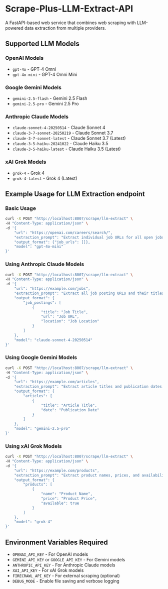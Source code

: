 # Scrape-Plus-LLM-Extract-API

A FastAPI-based web service that combines web scraping with LLM-powered data extraction from multiple providers.

## Supported LLM Models

### OpenAI Models
- `gpt-4o` - GPT-4 Omni
- `gpt-4o-mini` - GPT-4 Omni Mini

### Google Gemini Models  
- `gemini-2.5-flash` - Gemini 2.5 Flash
- `gemini-2.5-pro` - Gemini 2.5 Pro

### Anthropic Claude Models
- `claude-sonnet-4-20250514` - Claude Sonnet 4
- `claude-3-7-sonnet-20250219` - Claude Sonnet 3.7
- `claude-3-7-sonnet-latest` - Claude Sonnet 3.7 (Latest)
- `claude-3-5-haiku-20241022` - Claude Haiku 3.5
- `claude-3-5-haiku-latest` - Claude Haiku 3.5 (Latest)

### xAI Grok Models
- `grok-4` - Grok 4
- `grok-4-latest` - Grok 4 (Latest)

## Example Usage for LLM Extraction endpoint

### Basic Usage
```bash
curl -X POST "http://localhost:8007/scrape/llm-extract" \
-H "Content-Type: application/json" \
-d '{
    "url": "https://openai.com/careers/search/",
    "extraction_prompt": "Extract individual job URLs for all open jobs in USA or Canada from this markdown content. Only include direct job posting URLs.",
    "output_format": {"job_urls": []},
    "model": "gpt-4o-mini"
}'
```

### Using Anthropic Claude Models
```bash
curl -X POST "http://localhost:8007/scrape/llm-extract" \
-H "Content-Type: application/json" \
-d '{
    "url": "https://example.com/jobs",
    "extraction_prompt": "Extract all job posting URLs and their titles from this page.",
    "output_format": {
        "job_postings": [
            {
                "title": "Job Title",
                "url": "Job URL",
                "location": "Job Location"
            }
        ]
    },
    "model": "claude-sonnet-4-20250514"
}'
```

### Using Google Gemini Models
```bash
curl -X POST "http://localhost:8007/scrape/llm-extract" \
-H "Content-Type: application/json" \
-d '{
    "url": "https://example.com/articles",
    "extraction_prompt": "Extract article titles and publication dates.",
    "output_format": {
        "articles": [
            {
                "title": "Article Title",
                "date": "Publication Date"
            }
        ]
    },
    "model": "gemini-2.5-pro"
}'
```

### Using xAI Grok Models
```bash
curl -X POST "http://localhost:8007/scrape/llm-extract" \
-H "Content-Type: application/json" \
-d '{
    "url": "https://example.com/products",
    "extraction_prompt": "Extract product names, prices, and availability status.",
    "output_format": {
        "products": [
            {
                "name": "Product Name",
                "price": "Product Price",
                "available": true
            }
        ]
    },
    "model": "grok-4"
}'
```

## Environment Variables Required

- `OPENAI_API_KEY` - For OpenAI models
- `GEMINI_API_KEY` or `GOOGLE_API_KEY` - For Gemini models
- `ANTHROPIC_API_KEY` - For Anthropic Claude models
- `XAI_API_KEY` - For xAI Grok models
- `FIRECRAWL_API_KEY` - For external scraping (optional)
- `DEBUG_MODE` - Enable file saving and verbose logging